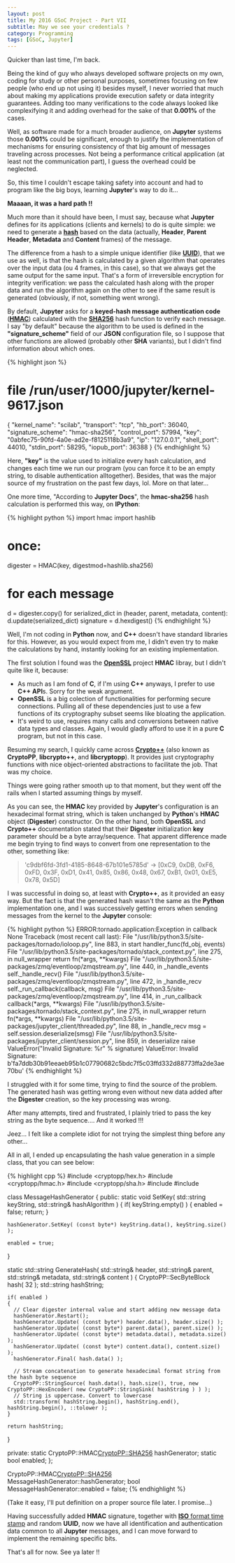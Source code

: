 ```yaml
---
layout: post
title: My 2016 GSoC Project - Part VII
subtitle: May we see your credentials ?
category: Programming
tags: [GSoC, Jupyter]
---  
```


Quicker than last time, I'm back.

Being the kind of guy who always developed software projects on my own, coding for study or other personal purposes, sometimes focusing on few people (who end up not using it) besides myself, I never worried that much about making my applications provide execution safety or data integrity guarantees. Adding too many verifications to the code always looked like complexifying it and adding overhead for the sake of that **0.001%** of the cases.

Well, as software made for a much broader audience, on **Jupyter** systems those **0.001%** could be significant, enough to justify the implementation of mechanisms for ensuring consistency of that big amount of messages traveling across processes. Not being a performance critical application (at least not the communication part), I guess the overhead could be neglected.

So, this time I couldn't escape taking safety into account and had to program like the big boys, learning **Jupyter**'s way to do it...


**Maaaan, it was a hard path !!** 


Much more than it should have been, I must say, because what **Jupyter** defines for its applications (clients and kernels) to do is quite simple: we need to generate a [**hash**](https://en.wikipedia.org/wiki/Hash_function) based on the data (actually, **Header**, **Parent Header**, **Metadata** and **Content** frames) of the message.

The difference from a hash to a simple unique identifier (like [**UUID**](https://en.wikipedia.org/wiki/Universally_unique_identifier)), that we use as well, is that the hash is calculated by a given algorithm that operates over the input data (ou 4 frames, in this case), so that we always get the same output for the same input. That's a form of irreversible encryption for integrity verification: we pass the calculated hash along with the proper data and run the algorithm again on the other to see if the same result is generated (obviously, if not, something went wrong).

By default, **Jupyter** asks for a **keyed-hash message authentication code** ([**HMAC**](https://en.wikipedia.org/wiki/Hash-based_message_authentication_code)) calculated with the [**SHA256**](https://en.wikipedia.org/wiki/SHA-2) hash function to verify each message. I say "by default" because the algorithm to be used is defined in the **"signature_scheme"** field of our **JSON** configuration file, so I suppose that other functions are allowed (probably other **SHA** variants), but I didn't find information about which ones.

{% highlight json %}
# file /run/user/1000/jupyter/kernel-9617.json
{
  "kernel_name": "scilab",
  "transport": "tcp",
  "hb_port": 36040,
  "signature_scheme": "hmac-sha256",
  "control_port": 57994,
  "key": "0abfec75-90fd-4a0e-ad2e-f8125118b3a9",
  "ip": "127.0.0.1",
  "shell_port": 44010,
  "stdin_port": 58295,
  "iopub_port": 36388
}
{% endhighlight %}

Here, **"key"** is the value used to initialize every hash calculation, and changes each time we run our program (you can force it to be an empty string, to disable authentication alltogether). Besides, that was the major source of my frustration on the past few days, lol. More on that later...


One more time, "According to **Jupyter Docs**", the **hmac-sha256** hash calculation is performed this way, on **IPython**:

{% highlight python %}
import hmac
import hashlib

# once:
digester = HMAC(key, digestmod=hashlib.sha256)

# for each message
d = digester.copy()
for serialized_dict in (header, parent, metadata, content):
    d.update(serialized_dict)
signature = d.hexdigest()
{% endhighlight %}


Well, I'm not coding in **Python** now, and **C++** doesn't have standard libraries for this. However, as you would expect from me, I didn't even try to make the calculations by hand, instantly looking for an existing implementation.

The first solution I found was the [**OpenSSL**](https://www.openssl.org/) project **HMAC** libray, but I didn't quite like it, because:

- As much as I am fond of **C**, if I'm using **C++** anyways, I prefer to use **C++** **API**s. Sorry for the weak argument.
- **OpenSSL** is a big colection of functionalities for performing secure connections. Pulling all of these dependencies just to use a few functions of its cryptography subset seems like bloating the application.
- It's weird to use, requires many calls and conversions between native data types and classes. Again, I would gladly afford to use it in a pure **C** program, but not in this case.

Resuming my search, I quickly came across [**Crypto++**](http://www.cryptopp.com/) (also known as **CryptoPP**, **libcrypto++**, and **libcryptopp**). It provides just cryptography functions with nice object-oriented abstractions to facilitate the job. That was my choice.



Things were going rather smooth up to that moment, but they went off the rails when I started assuming things by myself.

As you can see, the **HMAC** key provided by **Jupyter**'s configuration is an hexadecimal format string, which is taken unchanged by **Python**'s **HMAC** object (**Digester**) constructor. On the other hand, both **OpenSSL** and **Crypto++** documentation stated that their **Digester** initialization **key** parameter should be a byte array/sequence. That apparent difference made me begin trying to find ways to convert from one representation to the other, something like:

>'c9dbf6fd-3fd1-4185-8648-67b101e5785d' -> [0xC9, 0xDB, 0xF6, 0xFD, 0x3F, 0xD1, 0x41, 0x85, 0x86, 0x48, 0x67, 0xB1, 0x01, 0xE5, 0x78, 0x5D]

I was successful in doing so, at least with **Crypto++**, as it provided an easy way. But the fact is that the generated hash wasn't the same as the **Python** implementation one, and I was successively getting errors when sending messages from the kernel to the **Jupyter** console:

{% highlight python %}
ERROR:tornado.application:Exception in callback None
Traceback (most recent call last):
  File "/usr/lib/python3.5/site-packages/tornado/ioloop.py", line 883, in start
    handler_func(fd_obj, events)
  File "/usr/lib/python3.5/site-packages/tornado/stack_context.py", line 275, in null_wrapper
    return fn(*args, **kwargs)
  File "/usr/lib/python3.5/site-packages/zmq/eventloop/zmqstream.py", line 440, in _handle_events
    self._handle_recv()
  File "/usr/lib/python3.5/site-packages/zmq/eventloop/zmqstream.py", line 472, in _handle_recv
    self._run_callback(callback, msg)
  File "/usr/lib/python3.5/site-packages/zmq/eventloop/zmqstream.py", line 414, in _run_callback
    callback(*args, **kwargs)
  File "/usr/lib/python3.5/site-packages/tornado/stack_context.py", line 275, in null_wrapper
    return fn(*args, **kwargs)
  File "/usr/lib/python3.5/site-packages/jupyter_client/threaded.py", line 88, in _handle_recv
    msg = self.session.deserialize(smsg)
  File "/usr/lib/python3.5/site-packages/jupyter_client/session.py", line 859, in deserialize
    raise ValueError("Invalid Signature: %r" % signature)
ValueError: Invalid Signature: b'fa7ddb30b91eeaeb95b1c07790682c5bdc7f5c03ffd332d88773ffa2de3ae70bu'
{% endhighlight %}


I struggled with it for some time, trying to find the source of the problem. The generated hash was getting wrong even without new data added after the **Digester** creation, so the key processing was wrong.

After many attempts, tired and frustrated, I plainly tried to pass the key string as the byte sequence.... And it worked !!!

Jeez... I felt like a complete idiot for not trying the simplest thing before any other...


All in all, I ended up encapsulating the hash value generation in a simple class, that you can see below:

{% highlight cpp %}
#include <cryptopp/hex.h>
#include <cryptopp/hmac.h>
#include <cryptopp/sha.h>
#include <algorithm>
#include <string>

class MessageHashGenerator
{
public:
  static void SetKey( std::string keyString, std::string& hashAlgorithm )
  {
    if( keyString.empty() )
    {
      enabled = false;
      return;
    }
    
    hashGenerator.SetKey( (const byte*) keyString.data(), keyString.size() );
    
    enabled = true;
  }
  
  static std::string GenerateHash( std::string& header, std::string& parent, std::string& metadata, std::string& content )
  {
    CryptoPP::SecByteBlock hash( 32 );
    std::string hashString;
    
    if( enabled )
    {
      // Clear digester internal value and start adding new message data
      hashGenerator.Restart();
      hashGenerator.Update( (const byte*) header.data(), header.size() );
      hashGenerator.Update( (const byte*) parent.data(), parent.size() );
      hashGenerator.Update( (const byte*) metadata.data(), metadata.size() );
      hashGenerator.Update( (const byte*) content.data(), content.size()  );
      hashGenerator.Final( hash.data() );
    
      // Stream concatenation to generate hexadecimal format string from the hash byte sequence
      CryptoPP::StringSource( hash.data(), hash.size(), true, new CryptoPP::HexEncoder( new CryptoPP::StringSink( hashString ) ) );
      // String is uppercase. Convert to lowercase
      std::transform( hashString.begin(), hashString.end(), hashString.begin(), ::tolower );
    }
    
    return hashString;
  }
  
private:
  static CryptoPP::HMAC<CryptoPP::SHA256> hashGenerator;
  static bool enabled;
};

CryptoPP::HMAC<CryptoPP::SHA256> MessageHashGenerator::hashGenerator;
bool MessageHashGenerator::enabled = false;
{% endhighlight %}

(Take it easy, I'll put definition on a proper source file later. I promise...)


Having successfully added **HMAC** signature, together with [**ISO** format time stamp](https://en.wikipedia.org/wiki/ISO_8601) and random **UUID**, now we have all identification and authentication data common to all **Jupyter** messages, and I can move forward to implement the remaining specific bits.


That's all for now. See ya later !!
